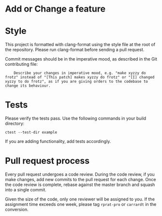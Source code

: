 Add or Change a feature
=======================



Style
=====

This project is formatted with clang-format using the style file at the root of the repository. Please run clang-format before sending a pull request.

Commit messages should be in the imperative mood, as described in the Git contributing file:

```
    Describe your changes in imperative mood, e.g. "make xyzzy do frotz" instead of "[This patch] makes xyzzy do frotz" or "[I] changed xyzzy to do frotz", as if you are giving orders to the codebase to change its behaviour.
```

Tests
=====

Please verify the tests pass. Use the following commands in your build directory:

```
ctest --test-dir example
```

If you are adding functionality, add tests accordingly.

Pull request process
====================

Every pull request undergoes a code review. During the code review, if you make changes, add new commits to the pull request for each change. Once the code review is complete, rebase against the master branch and squash into a single commit.

Given the size of the code, only one reviewer will be assigned to you. If the assignment time exceeds one week, please tag `rprat-pro` or `carrardt` in the conversion.
